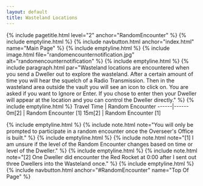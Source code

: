 ```yaml
---
layout: default
title: Wasteland Locations
---
```

{% include pagetitle.html level="2" anchor="RandomEncounter" %}
{% include emptyline.html %}
{% include navbutton.html anchor="index.html" name="Main Page" %}
{% include emptyline.html %}
{% include image.html file="randomencounternotification.jpg" alt="randomencounternotification" %}
{% include emptyline.html %}
{% include paragraph.html par="Wasteland locations are encountered when you send a Dweller out to explore the wasteland. After a certain amount of time you will hear the squelch of a Radio Transmission. Then in the wasteland area outside the vault you will see an icon to click on. You are asked if you want to Ignore or Enter. If you chose to enter then your Dweller will appear at the location and you can control the Dweller directly." %}
{% include emptyline.html %}
Travel Time | Random Encounter
------|------
0m[2] | Random Encounter [1]
15m[2] | Random Encounter [1]

{% include emptyline.html %}
{% include note.html note="You will only be prompted to participate in a random encounter once the Overseer's Office is built." %}
{% include emptyline.html %}
{% include note.html note="[1] I am unsure if the level of the Random Encounter changes based on time or level of the Dweller." %}
{% include emptyline.html %}
{% include note.html note="[2] One Dweller did encounter the Red Rocket at 0:00 after I sent out three Dwellers into the Wasteland once." %}
{% include emptyline.html %}
{% include navbutton.html anchor="#RandomEncounter" name="Top Of Page" %}
